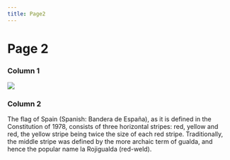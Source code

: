 ```yaml
---
title: Page2
---
```


<h1>Page 2</h1>
<div class="row">
    <div class="col-sm-4">
      <h3>Column 1</h3>
      <p><img src="https://upload.wikimedia.org/wikipedia/commons/6/6f/Spain_flag_300.png"></p>
    </div>
    <div class="col-sm-4">
      <h3>Column 2</h3>
      <p>The flag of Spain (Spanish: Bandera de España), as it is defined in the Constitution of 1978, consists of three horizontal stripes: red, yellow and red, the yellow stripe being twice the size of each red stripe. Traditionally, the middle stripe was defined by the more archaic term of gualda, and hence the popular name la Rojigualda (red-weld).</p>
    </div>
